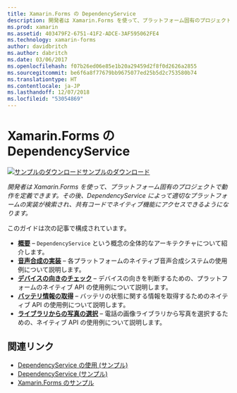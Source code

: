 ```yaml
---
title: Xamarin.Forms の DependencyService
description: 開発者は Xamarin.Forms を使って、プラットフォーム固有のプロジェクトで動作を定義できます。 その後、DependencyService によって適切なプラットフォームの実装が検索され、共有コードでネイティブ機能にアクセスできるようになります。
ms.prod: xamarin
ms.assetid: 403479F2-6751-41F2-ADCE-3AF595062FE4
ms.technology: xamarin-forms
author: davidbritch
ms.author: dabritch
ms.date: 03/06/2017
ms.openlocfilehash: f07b26ed06e85e1b20a29459d2f8f0d2626a2855
ms.sourcegitcommit: be6f6a8f77679bb9675077ed25b5d2c753580b74
ms.translationtype: HT
ms.contentlocale: ja-JP
ms.lasthandoff: 12/07/2018
ms.locfileid: "53054869"
---
```

# <a name="xamarinforms-dependencyservice"></a>Xamarin.Forms の DependencyService

[![サンプルのダウンロード](~/media/shared/download.png)サンプルのダウンロード](https://developer.xamarin.com/samples/UsingDependencyService)

_開発者は Xamarin.Forms を使って、プラットフォーム固有のプロジェクトで動作を定義できます。その後、DependencyService によって適切なプラットフォームの実装が検索され、共有コードでネイティブ機能にアクセスできるようになります。_

このガイドは次の記事で構成されています。

- **[概要](introduction.md)** &ndash; `DependencyService` という概念の全体的なアーキテクチャについて紹介します。
- **[音声合成の実装](text-to-speech.md)** &ndash; 各プラットフォームのネイティブ音声合成システムの使用例について説明します。
- **[デバイスの向きのチェック](device-orientation.md)** &ndash; デバイスの向きを判断するための、プラットフォームのネイティブ API の使用例について説明します。
- **[バッテリ情報の取得](battery-info.md)** &ndash; バッテリの状態に関する情報を取得するためのネイティブ API の使用例について説明します。
- **[ライブラリからの写真の選択](photo-picker.md)** &ndash; 電話の画像ライブラリから写真を選択するための、ネイティブ API の使用例について説明します。


## <a name="related-links"></a>関連リンク

- [DependencyService の使用 (サンプル)](https://developer.xamarin.com/samples/UsingDependencyService)
- [DependencyService (サンプル)](https://developer.xamarin.com/samples/xamarin-forms/DependencyService/DependencyServiceSample)
- [Xamarin.Forms のサンプル](https://github.com/xamarin/xamarin-forms-samples)
